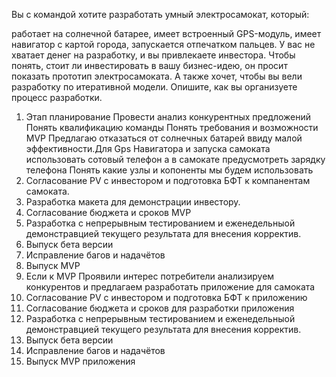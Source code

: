 Вы с командой хотите разработать умный электросамокат, который:

работает на солнечной батарее,
имеет встроенный GPS-модуль,
имеет навигатор с картой города,
запускается отпечатком пальцев.
У вас не хватает денег на разработку, и вы привлекаете инвестора. Чтобы понять, стоит ли инвестировать в вашу бизнес-идею, он просит показать прототип электросамоката. А также хочет, чтобы вы вели разработку по итеративной модели. Опишите, как вы организуете процесс разработки.



1. Этап планирование
Провести анализ конкурентных предложений
Понять квалификацию команды
Понять требования и возможности MVP Предлагаю отказаться от солнечных батарей ввиду малой эффективности.Для Gps Навигатора и запуска самоката использовать сотовый телефон а в самокате предусмотреть зарядку телефона
Понять какие узлы и копоненты мы будем использовать 
2. Согласование PV с инвестором и подготовка БФТ к компанентам самоката.
3. Разработка макета для демонстрации инвестору.
4. Согласование бюджета и сроков MVP
5. Разработка с непрерывным тестированием и еженедельныой демонстравцией текущего результата для внесения корректив.
6. Выпуск бета версии
7. Исправление багов и надачётов
8. Выпуск MVP
9. Если к MVP Проявили интерес потребители анализируем конкурентов и предлагаем разработать приложение для самоката
10. Согласование PV с инвестором и подготовка БФТ к приложению
11. Согласование бюджета и сроков для разработки приложения
12. Разработка с непрерывным тестированием и еженедельныой демонстравцией текущего результата для 
внесения корректив.
13. Выпуск бета версии
14. Исправление багов и надачётов
15. Выпуск MVP приложения